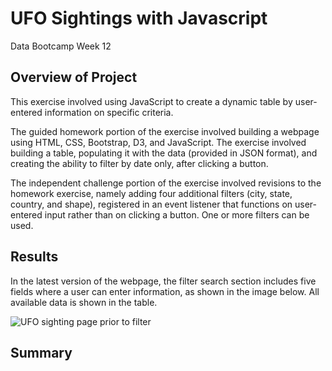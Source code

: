 # UFO Sightings with Javascript
Data Bootcamp Week 12

## Overview of Project
This exercise involved using JavaScript to create a dynamic table by user-entered information on specific criteria.

The guided homework portion of the exercise involved building a webpage using HTML, CSS, Bootstrap, D3, and JavaScript. The exercise involved building a table, populating it with the data (provided in JSON format), and creating the ability to filter by date only, after clicking a button.

The independent challenge portion of the exercise involved revisions to the homework exercise, namely adding four additional filters (city, state, country, and shape), registered in an event listener that functions on user-entered input rather than on clicking a button. One or more filters can be used.

## Results
In the latest version of the webpage, the filter search section includes five fields where a user can enter information, as shown in the image below. All available data is shown in the table.

![UFO sighting page prior to filter](https://github.com/larabjork/ufos/tree/main/static/images)
## Summary
<!-- one drawback of the current design -->
<!-- two additional recs for further development -->
